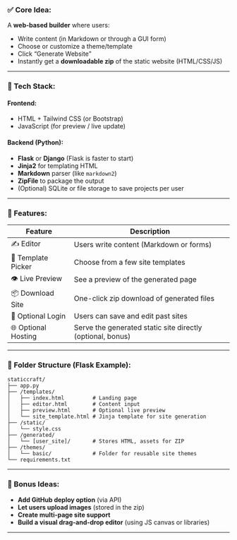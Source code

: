 ### ✅ Core Idea:

A **web-based builder** where users:

- Write content (in Markdown or through a GUI form)
- Choose or customize a theme/template
- Click “Generate Website”
- Instantly get a **downloadable zip** of the static website (HTML/CSS/JS)

---

### 🔧 Tech Stack:

#### Frontend:

- HTML + Tailwind CSS (or Bootstrap)
- JavaScript (for preview / live update)

#### Backend (Python):

- **Flask** or **Django** (Flask is faster to start)
- **Jinja2** for templating HTML
- **Markdown** parser (like `markdown2`)
- **ZipFile** to package the output
- (Optional) SQLite or file storage to save projects per user

---

### 🧱 Features:

| Feature             | Description                                                |
| ------------------- | ---------------------------------------------------------- |
| ✍️ Editor           | Users write content (Markdown or forms)                    |
| 🎨 Template Picker  | Choose from a few site templates                           |
| 👁️ Live Preview     | See a preview of the generated page                        |
| 📦 Download Site    | One-click zip download of generated files                  |
| 🧾 Optional Login   | Users can save and edit past sites                         |
| 🌐 Optional Hosting | Serve the generated static site directly (optional, bonus) |

---

### 📁 Folder Structure (Flask Example):

```
staticcraft/
├── app.py
├── /templates/
│   ├── index.html         # Landing page
│   ├── editor.html        # Content input
│   ├── preview.html       # Optional live preview
│   └── site_template.html # Jinja template for site generation
├── /static/
│   └── style.css
├── /generated/
│   └── [user_site]/       # Stores HTML, assets for ZIP
├── /themes/
│   └── basic/             # Folder for reusable site themes
└── requirements.txt

```

---

### 🧠 Bonus Ideas:

- **Add GitHub deploy option** (via API)
- **Let users upload images** (stored in the zip)
- **Create multi-page site support**
- **Build a visual drag-and-drop editor** (using JS canvas or libraries)

---
